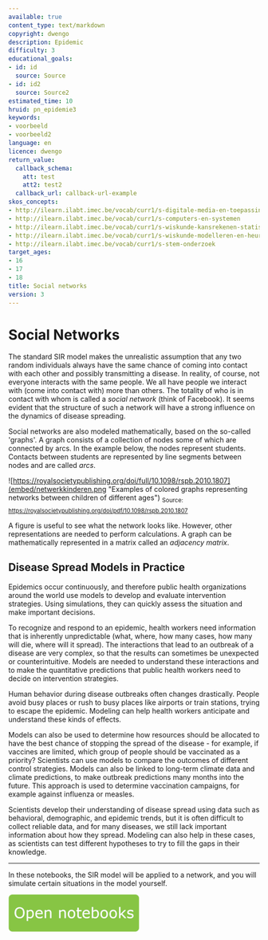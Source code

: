 ```yaml
---
available: true
content_type: text/markdown
copyright: dwengo
description: Epidemic
difficulty: 3
educational_goals:
- id: id
  source: Source
- id: id2
  source: Source2
estimated_time: 10
hruid: pn_epidemie3
keywords:
- voorbeeld
- voorbeeld2
language: en
licence: dwengo
return_value:
  callback_schema:
    att: test
    att2: test2
  callback_url: callback-url-example
skos_concepts:
- http://ilearn.ilabt.imec.be/vocab/curr1/s-digitale-media-en-toepassingen
- http://ilearn.ilabt.imec.be/vocab/curr1/s-computers-en-systemen
- http://ilearn.ilabt.imec.be/vocab/curr1/s-wiskunde-kansrekenen-statistiek
- http://ilearn.ilabt.imec.be/vocab/curr1/s-wiskunde-modelleren-en-heuristiek
- http://ilearn.ilabt.imec.be/vocab/curr1/s-stem-onderzoek
target_ages:
- 16
- 17
- 18
title: Social networks
version: 3
---
```

# Social Networks

The standard SIR model makes the unrealistic assumption that any two random individuals always have the same chance of coming into contact with each other and possibly transmitting a disease. In reality, of course, not everyone interacts with the same people. We all have people we interact with (come into contact with) more than others. The totality of who is in contact with whom is called a *social network* (think of Facebook). It seems evident that the structure of such a network will have a strong influence on the dynamics of disease spreading.

Social networks are also modeled mathematically, based on the so-called 'graphs'. A graph consists of a collection of nodes some of which are connected by arcs. In the example below, the nodes represent students. Contacts between students are represented by line segments between nodes and are called *arcs*.

![https://royalsocietypublishing.org/doi/full/10.1098/rspb.2010.1807](embed/netwerkkinderen.png "Examples of colored graphs representing networks between children of different ages")
<sub>Source: https://royalsocietypublishing.org/doi/pdf/10.1098/rspb.2010.1807</sub>

A figure is useful to see what the network looks like. However, other representations are needed to perform calculations. A graph can be mathematically represented in a matrix called an *adjacency matrix*.

## Disease Spread Models in Practice

Epidemics occur continuously, and therefore public health organizations around the world use models to develop and evaluate intervention strategies. Using simulations, they can quickly assess the situation and make important decisions.

To recognize and respond to an epidemic, health workers need information that is inherently unpredictable (what, where, how many cases, how many will die, where will it spread). The interactions that lead to an outbreak of a disease are very complex, so that the results can sometimes be unexpected or counterintuitive. Models are needed to understand these interactions and to make the quantitative predictions that public health workers need to decide on intervention strategies.

Human behavior during disease outbreaks often changes drastically. People avoid busy places or rush to busy places like airports or train stations, trying to escape the epidemic. Modeling can help health workers anticipate and understand these kinds of effects.

Models can also be used to determine how resources should be allocated to have the best chance of stopping the spread of the disease - for example, if vaccines are limited, which group of people should be vaccinated as a priority? Scientists can use models to compare the outcomes of different control strategies. Models can also be linked to long-term climate data and climate predictions, to make outbreak predictions many months into the future. This approach is used to determine vaccination campaigns, for example against influenza or measles.

Scientists develop their understanding of disease spread using data such as behavioral, demographic, and epidemic trends, but it is often difficult to collect reliable data, and for many diseases, we still lack important information about how they spread. Modeling can also help in these cases, as scientists can test different hypotheses to try to fill the gaps in their knowledge.

***

In these notebooks, the SIR model will be applied to a network, and you will simulate certain situations in the model yourself.

[![](embed/Knop.png "Button")](https://kiks.ilabt.imec.be/jupyterhub/?id=1221_en "Notebooks Epidemic")